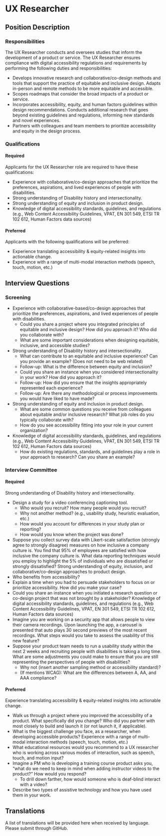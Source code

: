 # UX Researcher

## Position Description

### Responsibilities

The UX Researcher conducts and oversees studies that inform the development of a product or service. The UX Researcher ensures compliance with digital accessibility regulations and requirements by performing the following duties and responsibilities: 
- Develops innovative research and collaborative/co-design methods and tools that support the practice of equitable and inclusive design. Adapts in-person and remote methods to be more equitable and accessible.
- Scopes roadmaps that consider the broad impacts of a product or service.
- Incorporates accessibility, equity, and human factors guidelines within design recommendations. Conducts additional research that goes beyond existing guidelines and regulations, informing new standards and novel experiences.
- Partners with colleagues and team members to prioritize accessibility and equity in the design process.


### Qualifications
#### Required
Applicants for the UX Researcher role are required to have these qualifications:
- Experience with collaborative/co-design approaches that prioritize the preferences, aspirations, and lived experiences of people with disabilities.
- Strong understanding of Disability history and intersectionality. 
- Strong understanding of equity and inclusion in product design.
- Knowledge of digital accessibility standards, guidelines, and regulations (e.g., Web Content Accessibility Guidelines, VPAT, EN 301 549, ETSI TR 102 612, Human Factors data sources)

#### Preferred
Applicants with the following qualifications will be preferred:
- Experience translating accessibility & equity-related insights into actionable change.
- Experience with a range of multi-modal interaction methods (speech, touch, motion, etc.)

## Interview Questions

### Screening
- Experience with collaborative-based/co-design approaches that prioritize the preferences, aspirations, and lived experiences of people with disabilities.
  - Could you share a project where you integrated principles of equitable and inclusive design? How did you approach it? Who did you collaborate with?
  - What are some important considerations when designing equitable, inclusive, and accessible studies?
- Strong understanding of Disability history and intersectionality. 
  - What can contribute to an equitable and inclusive experience? Can you provide an example? (Does not need to be web related) 
  - Follow-up: What is the difference between equity and inclusion?
  - Could you share an instance when you considered intersectionality in your work? How did you approach it?
  - Follow-up: How did you ensure that the insights appropriately represented each experience? 
  - Follow-up: Are there any methodological or process improvements you would have liked to have made?
- Strong understanding of equity and inclusion in product design.
  - What are some common questions you receive from colleagues about equitable and/or inclusive research? What job roles do you typically collaborate with?
  - How do you see accessibility fitting into your role in your current organization?
- Knowledge of digital accessibility standards, guidelines, and regulations (e.g., Web Content Accessibility Guidelines, VPAT, EN 301 549, ETSI TR 102 612, Human Factors data sources)
  - How do existing regulations, standards, and guidelines play a role in your approach to research? Can you share an example?

### Interview Committee

#### Required
Strong understanding of Disability history and intersectionality.
- Design a study for a video conferencing captioning tool.
  - Who would you recruit? How many people would you recruit?
  - Why not another method? (e.g., usability study, heuristic evaluation, etc.)
  - How would you account for differences in your study plan or reporting?
  - How would you know when the project was done?
- Suppose you collect survey data with Likert-scale satisfaction (strongly agree to strongly disagree) measures on how inclusive a company culture is. You find that 95% of employees are satisfied with how inclusive the company culture is. What data reporting techniques would you employ to highlight the 5% of individuals who are dissatisfied or strongly dissatisfied? 
Strong understanding of equity, inclusion, and collaborative/co-design approaches to product design.
- Who benefits from accessibility? 
- Explain a time when you had to persuade stakeholders to focus on or prioritize accessibility. How did you make your case?
- Could you share an instance when you initiated a research question or co-design project that was not brought by a stakeholder?
Knowledge of digital accessibility standards, guidelines, and regulations (e.g., Web Content Accessibility Guidelines, VPAT, EN 301 549, ETSI TR 102 612, Human Factors data sources)
- Imagine you are working on a security app that allows people to view their camera recordings. Upon launching the app, a carousel is presented that auto plays 30 second previews of the most recent recordings. What steps would you take to assess the usability of this new feature?
- Suppose your product team needs to run a usability study within the next 2 weeks and recruiting people with disabilities is taking a long time. What are some adjustments you could make to ensure that you are still representing the perspectives of people with disabilities?
  - Why not (insert another sampling method or accessibility standard)?
  - (If mentions WCAG): What are the differences between A, AA, and AAA compliance?

#### Preferred
Experience translating accessibility & equity-related insights into actionable change.
- Walk us through a project where you improved the accessibility of a product. What specifically did you change? Who did you partner with most closely to build and launch it (or not launch it, if applicable).
- What is the biggest challenge you face, as a researcher, when developing accessible products?
Experience with a range of multi-modal interaction methods (speech, touch, motion, etc.)
- What educational resources would you recommend to a UX researcher who is working across various modes of interaction, such as speech, touch, and motion input?
- Imagine a PM who is developing a training course product asks you, “what do  we need to keep in mind when adding instructor videos to the product?” How would you respond?
  - To drill down farther, how would someone who is deaf-blind interact with a video?
- Describe two types of assistive technology and how you have used them in your work.

## Translations
A list of translations will be provided here when received by language. Please submit through GitHub.
